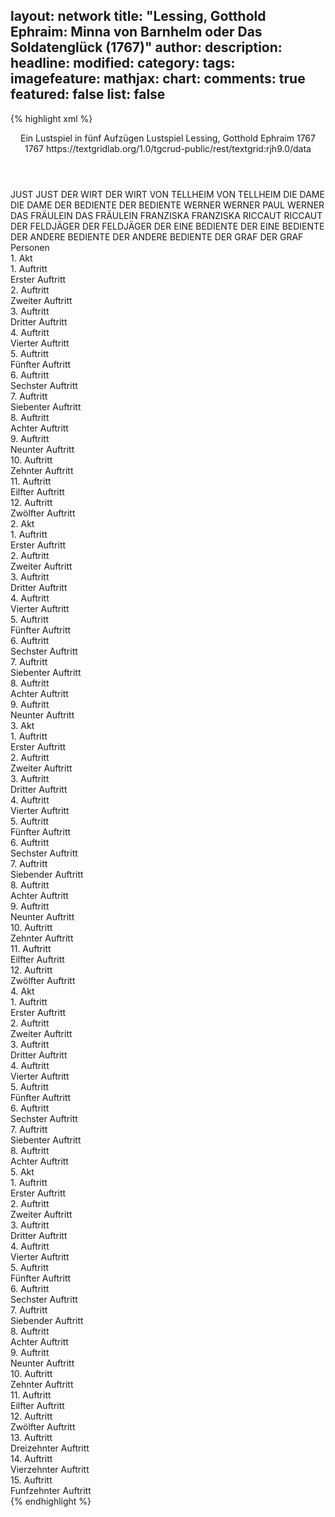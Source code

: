 layout: network
title: "Lessing, Gotthold Ephraim: Minna von Barnhelm oder Das Soldatenglück (1767)"
author:
description:
headline:
modified:
category:
tags:
imagefeature:
mathjax:
chart:
comments: true
featured: false
list: false
---
{% highlight xml %}
<?xml-model href="https://raw.githubusercontent.com/DLiNa/project/master/rules/lina.rnc"?><?xml-model href="https://raw.githubusercontent.com/DLiNa/project/master/rules/lina.sch"?>
<play xmlns="http://lina.digital">
  <header>
    <title>Minna von Barnhelm oder Das Soldatenglück</title>
    <subtitle>Ein Lustspiel in fünf Aufzügen</subtitle>
    <genretitle>Lustspiel</genretitle>
    <author>Lessing, Gotthold Ephraim</author>
    <date type="print" when="1767">1767</date>
    <date type="premiere" when="1767">1767</date>
    <date type="written"/>
    <source>https://textgridlab.org/1.0/tgcrud-public/rest/textgrid:rjh9.0/data</source>
  </header>
  <personae>
    <character>
      <name>JUST</name>
      <alias xml:id="just">
        <name>JUST</name>
      </alias>
    </character>
    <character>
      <name>DER WIRT</name>
      <alias xml:id="der_wirt">
        <name>DER WIRT</name>
      </alias>
    </character>
    <character>
      <name>VON TELLHEIM</name>
      <alias xml:id="von_tellheim">
        <name>VON TELLHEIM</name>
      </alias>
    </character>
    <character>
      <name>DIE DAME</name>
      <alias xml:id="die_dame">
        <name>DIE DAME</name>
      </alias>
    </character>
    <character>
      <name>DER BEDIENTE</name>
      <alias xml:id="der_bediente">
        <name>DER BEDIENTE</name>
      </alias>
    </character>
    <character>
      <name>WERNER</name>
      <alias xml:id="werner">
        <name>WERNER</name>
      </alias>
      <alias xml:id="paul_werner">
        <name>PAUL WERNER</name>
      </alias>
    </character>
    <character>
      <name>DAS FRÄULEIN</name>
      <alias xml:id="das_fräulein">
        <name>DAS FRÄULEIN</name>
      </alias>
    </character>
    <character>
      <name>FRANZISKA</name>
      <alias xml:id="franziska">
        <name>FRANZISKA</name>
      </alias>
    </character>
    <character>
      <name>RICCAUT</name>
      <alias xml:id="riccaut">
        <name>RICCAUT</name>
      </alias>
    </character>
    <character>
      <name>DER FELDJÄGER</name>
      <alias xml:id="der_feldjäger">
        <name>DER FELDJÄGER</name>
      </alias>
    </character>
    <character>
      <name>DER EINE BEDIENTE</name>
      <alias xml:id="der_eine_bediente">
        <name>DER EINE BEDIENTE</name>
      </alias>
    </character>
    <character>
      <name>DER ANDERE BEDIENTE</name>
      <alias xml:id="der_andere_bediente">
        <name>DER ANDERE BEDIENTE</name>
      </alias>
    </character>
    <character>
      <name>DER GRAF</name>
      <alias xml:id="der_graf">
        <name>DER GRAF</name>
      </alias>
    </character>
  </personae>
  <text>
    <div>
      <head>Personen</head>
    </div>
    <div>
      <head>1. Akt</head>
      <div>
        <head>1. Auftritt</head>
        <div>
          <head>Erster Auftritt</head>
          <sp who="#just">
            <amount n="1" unit="speech_acts"/>
            <amount n="86" unit="words"/>
            <amount n="440" unit="chars"/>
          </sp>
        </div>
      </div>
      <div>
        <head>2. Auftritt</head>
        <div>
          <head>Zweiter Auftritt</head>
          <sp who="#der_wirt">
            <amount n="22" unit="speech_acts"/>
            <amount n="497" unit="words"/>
            <amount n="13" unit="lines"/>
            <amount n="2622" unit="chars"/>
          </sp>
          <sp who="#just">
            <amount n="22" unit="speech_acts"/>
            <amount n="407" unit="words"/>
            <amount n="15" unit="lines"/>
            <amount n="2152" unit="chars"/>
          </sp>
        </div>
      </div>
      <div>
        <head>3. Auftritt</head>
        <div>
          <head>Dritter Auftritt</head>
          <sp who="#von_tellheim">
            <amount n="8" unit="speech_acts"/>
            <amount n="141" unit="words"/>
            <amount n="5" unit="lines"/>
            <amount n="729" unit="chars"/>
          </sp>
          <sp who="#just">
            <amount n="4" unit="speech_acts"/>
            <amount n="41" unit="words"/>
            <amount n="4" unit="lines"/>
            <amount n="178" unit="chars"/>
          </sp>
          <sp who="#der_wirt">
            <amount n="9" unit="speech_acts"/>
            <amount n="292" unit="words"/>
            <amount n="3" unit="lines"/>
            <amount n="1546" unit="chars"/>
          </sp>
        </div>
      </div>
      <div>
        <head>4. Auftritt</head>
        <div>
          <head>Vierter Auftritt</head>
          <sp who="#just">
            <amount n="12" unit="speech_acts"/>
            <amount n="179" unit="words"/>
            <amount n="8" unit="lines"/>
            <amount n="976" unit="chars"/>
          </sp>
          <sp who="#von_tellheim">
            <amount n="12" unit="speech_acts"/>
            <amount n="177" unit="words"/>
            <amount n="9" unit="lines"/>
            <amount n="944" unit="chars"/>
          </sp>
        </div>
      </div>
      <div>
        <head>5. Auftritt</head>
        <div>
          <head>Fünfter Auftritt</head>
          <sp who="#die_dame">
            <amount n="3" unit="speech_acts"/>
            <amount n="82" unit="words"/>
            <amount n="1" unit="lines"/>
            <amount n="462" unit="chars"/>
          </sp>
          <sp who="#von_tellheim">
            <amount n="3" unit="speech_acts"/>
            <amount n="21" unit="words"/>
            <amount n="3" unit="lines"/>
            <amount n="105" unit="chars"/>
          </sp>
        </div>
      </div>
      <div>
        <head>6. Auftritt</head>
        <div>
          <head>Sechster Auftritt</head>
          <sp who="#von_tellheim">
            <amount n="9" unit="speech_acts"/>
            <amount n="419" unit="words"/>
            <amount n="1" unit="lines"/>
            <amount n="2286" unit="chars"/>
          </sp>
          <sp who="#die_dame">
            <amount n="9" unit="speech_acts"/>
            <amount n="240" unit="words"/>
            <amount n="3" unit="lines"/>
            <amount n="1332" unit="chars"/>
          </sp>
        </div>
      </div>
      <div>
        <head>7. Auftritt</head>
        <div>
          <head>Siebenter Auftritt</head>
          <sp who="#von_tellheim">
            <amount n="1" unit="speech_acts"/>
            <amount n="38" unit="words"/>
            <amount n="236" unit="chars"/>
          </sp>
        </div>
      </div>
      <div>
        <head>8. Auftritt</head>
        <div>
          <head>Achter Auftritt</head>
          <sp who="#von_tellheim">
            <amount n="11" unit="speech_acts"/>
            <amount n="248" unit="words"/>
            <amount n="7" unit="lines"/>
            <amount n="1429" unit="chars"/>
          </sp>
          <sp who="#just">
            <amount n="11" unit="speech_acts"/>
            <amount n="434" unit="words"/>
            <amount n="5" unit="lines"/>
            <amount n="2259" unit="chars"/>
          </sp>
        </div>
      </div>
      <div>
        <head>9. Auftritt</head>
        <div>
          <head>Neunter Auftritt</head>
          <sp who="#der_bediente">
            <amount n="8" unit="speech_acts"/>
            <amount n="147" unit="words"/>
            <amount n="4" unit="lines"/>
            <amount n="797" unit="chars"/>
          </sp>
          <sp who="#just">
            <amount n="4" unit="speech_acts"/>
            <amount n="25" unit="words"/>
            <amount n="4" unit="lines"/>
            <amount n="120" unit="chars"/>
          </sp>
          <sp who="#von_tellheim">
            <amount n="3" unit="speech_acts"/>
            <amount n="55" unit="words"/>
            <amount n="1" unit="lines"/>
            <amount n="321" unit="chars"/>
          </sp>
        </div>
      </div>
      <div>
        <head>10. Auftritt</head>
        <div>
          <head>Zehnter Auftritt</head>
          <sp who="#von_tellheim">
            <amount n="3" unit="speech_acts"/>
            <amount n="127" unit="words"/>
            <amount n="2" unit="lines"/>
            <amount n="731" unit="chars"/>
          </sp>
          <sp who="#just">
            <amount n="2" unit="speech_acts"/>
            <amount n="10" unit="words"/>
            <amount n="2" unit="lines"/>
            <amount n="57" unit="chars"/>
          </sp>
        </div>
      </div>
      <div>
        <head>11. Auftritt</head>
        <div>
          <head>Eilfter Auftritt</head>
          <sp who="#just">
            <amount n="1" unit="speech_acts"/>
            <amount n="77" unit="words"/>
            <amount n="392" unit="chars"/>
          </sp>
        </div>
      </div>
      <div>
        <head>12. Auftritt</head>
        <div>
          <head>Zwölfter Auftritt</head>
          <sp who="#just">
            <amount n="19" unit="speech_acts"/>
            <amount n="227" unit="words"/>
            <amount n="15" unit="lines"/>
            <amount n="1202" unit="chars"/>
          </sp>
          <sp who="#werner">
            <amount n="19" unit="speech_acts"/>
            <amount n="560" unit="words"/>
            <amount n="12" unit="lines"/>
            <amount n="2991" unit="chars"/>
          </sp>
        </div>
      </div>
    </div>
    <div>
      <head>2. Akt</head>
      <div>
        <head>1. Auftritt</head>
        <div>
          <head>Erster Auftritt</head>
          <sp who="#das_fräulein">
            <amount n="17" unit="speech_acts"/>
            <amount n="330" unit="words"/>
            <amount n="11" unit="lines"/>
            <amount n="1853" unit="chars"/>
          </sp>
          <sp who="#franziska">
            <amount n="17" unit="speech_acts"/>
            <amount n="465" unit="words"/>
            <amount n="9" unit="lines"/>
            <amount n="2428" unit="chars"/>
          </sp>
        </div>
      </div>
      <div>
        <head>2. Auftritt</head>
        <div>
          <head>Zweiter Auftritt</head>
          <sp who="#der_wirt">
            <amount n="46" unit="speech_acts"/>
            <amount n="939" unit="words"/>
            <amount n="32" unit="lines"/>
            <amount n="5102" unit="chars"/>
          </sp>
          <sp who="#franziska">
            <amount n="19" unit="speech_acts"/>
            <amount n="366" unit="words"/>
            <amount n="15" unit="lines"/>
            <amount n="1909" unit="chars"/>
          </sp>
          <sp who="#das_fräulein">
            <amount n="36" unit="speech_acts"/>
            <amount n="480" unit="words"/>
            <amount n="31" unit="lines"/>
            <amount n="2591" unit="chars"/>
          </sp>
        </div>
      </div>
      <div>
        <head>3. Auftritt</head>
        <div>
          <head>Dritter Auftritt</head>
          <sp who="#das_fräulein">
            <amount n="2" unit="speech_acts"/>
            <amount n="190" unit="words"/>
            <amount n="1026" unit="chars"/>
          </sp>
          <sp who="#franziska">
            <amount n="1" unit="speech_acts"/>
            <amount n="14" unit="words"/>
            <amount n="1" unit="lines"/>
            <amount n="76" unit="chars"/>
          </sp>
        </div>
      </div>
      <div>
        <head>4. Auftritt</head>
        <div>
          <head>Vierter Auftritt</head>
          <sp who="#das_fräulein">
            <amount n="3" unit="speech_acts"/>
            <amount n="22" unit="words"/>
            <amount n="3" unit="lines"/>
            <amount n="112" unit="chars"/>
          </sp>
          <sp who="#der_wirt">
            <amount n="2" unit="speech_acts"/>
            <amount n="14" unit="words"/>
            <amount n="2" unit="lines"/>
            <amount n="89" unit="chars"/>
          </sp>
          <sp who="#franziska">
            <amount n="1" unit="speech_acts"/>
            <amount n="20" unit="words"/>
            <amount n="103" unit="chars"/>
          </sp>
        </div>
      </div>
      <div>
        <head>5. Auftritt</head>
        <div>
          <head>Fünfter Auftritt</head>
          <sp who="#das_fräulein">
            <amount n="3" unit="speech_acts"/>
            <amount n="51" unit="words"/>
            <amount n="1" unit="lines"/>
            <amount n="274" unit="chars"/>
          </sp>
          <sp who="#franziska">
            <amount n="2" unit="speech_acts"/>
            <amount n="41" unit="words"/>
            <amount n="1" unit="lines"/>
            <amount n="211" unit="chars"/>
          </sp>
        </div>
      </div>
      <div>
        <head>6. Auftritt</head>
        <div>
          <head>Sechster Auftritt</head>
          <sp who="#der_wirt">
            <amount n="4" unit="speech_acts"/>
            <amount n="88" unit="words"/>
            <amount n="3" unit="lines"/>
            <amount n="456" unit="chars"/>
          </sp>
          <sp who="#franziska">
            <amount n="6" unit="speech_acts"/>
            <amount n="42" unit="words"/>
            <amount n="6" unit="lines"/>
            <amount n="218" unit="chars"/>
          </sp>
          <sp who="#das_fräulein">
            <amount n="12" unit="speech_acts"/>
            <amount n="91" unit="words"/>
            <amount n="11" unit="lines"/>
            <amount n="498" unit="chars"/>
          </sp>
          <sp who="#just">
            <amount n="14" unit="speech_acts"/>
            <amount n="159" unit="words"/>
            <amount n="12" unit="lines"/>
            <amount n="862" unit="chars"/>
          </sp>
        </div>
      </div>
      <div>
        <head>7. Auftritt</head>
        <div>
          <head>Siebenter Auftritt</head>
          <sp who="#das_fräulein">
            <amount n="5" unit="speech_acts"/>
            <amount n="216" unit="words"/>
            <amount n="3" unit="lines"/>
            <amount n="1136" unit="chars"/>
          </sp>
          <sp who="#franziska">
            <amount n="4" unit="speech_acts"/>
            <amount n="52" unit="words"/>
            <amount n="3" unit="lines"/>
            <amount n="264" unit="chars"/>
          </sp>
        </div>
      </div>
      <div>
        <head>8. Auftritt</head>
        <div>
          <head>Achter Auftritt</head>
          <sp who="#von_tellheim">
            <amount n="4" unit="speech_acts"/>
            <amount n="41" unit="words"/>
            <amount n="4" unit="lines"/>
            <amount n="204" unit="chars"/>
          </sp>
          <sp who="#das_fräulein">
            <amount n="3" unit="speech_acts"/>
            <amount n="52" unit="words"/>
            <amount n="2" unit="lines"/>
            <amount n="260" unit="chars"/>
          </sp>
          <sp who="#franziska">
            <amount n="4" unit="speech_acts"/>
            <amount n="89" unit="words"/>
            <amount n="3" unit="lines"/>
            <amount n="484" unit="chars"/>
          </sp>
          <sp who="#der_wirt">
            <amount n="3" unit="speech_acts"/>
            <amount n="25" unit="words"/>
            <amount n="3" unit="lines"/>
            <amount n="114" unit="chars"/>
          </sp>
        </div>
      </div>
      <div>
        <head>9. Auftritt</head>
        <div>
          <head>Neunter Auftritt</head>
          <sp who="#das_fräulein">
            <amount n="20" unit="speech_acts"/>
            <amount n="484" unit="words"/>
            <amount n="11" unit="lines"/>
            <amount n="2646" unit="chars"/>
          </sp>
          <sp who="#von_tellheim">
            <amount n="19" unit="speech_acts"/>
            <amount n="424" unit="words"/>
            <amount n="15" unit="lines"/>
            <amount n="2200" unit="chars"/>
          </sp>
        </div>
      </div>
    </div>
    <div>
      <head>3. Akt</head>
      <div>
        <head>1. Auftritt</head>
        <div>
          <head>Erster Auftritt</head>
          <sp who="#just">
            <amount n="1" unit="speech_acts"/>
            <amount n="83" unit="words"/>
            <amount n="423" unit="chars"/>
          </sp>
        </div>
      </div>
      <div>
        <head>2. Auftritt</head>
        <div>
          <head>Zweiter Auftritt</head>
          <sp who="#franziska">
            <amount n="31" unit="speech_acts"/>
            <amount n="350" unit="words"/>
            <amount n="26" unit="lines"/>
            <amount n="1749" unit="chars"/>
          </sp>
          <sp who="#just">
            <amount n="31" unit="speech_acts"/>
            <amount n="606" unit="words"/>
            <amount n="18" unit="lines"/>
            <amount n="3293" unit="chars"/>
          </sp>
        </div>
      </div>
      <div>
        <head>3. Auftritt</head>
        <div>
          <head>Dritter Auftritt</head>
          <sp who="#franziska">
            <amount n="9" unit="speech_acts"/>
            <amount n="117" unit="words"/>
            <amount n="7" unit="lines"/>
            <amount n="609" unit="chars"/>
          </sp>
          <sp who="#der_wirt">
            <amount n="9" unit="speech_acts"/>
            <amount n="537" unit="words"/>
            <amount n="3" unit="lines"/>
            <amount n="2690" unit="chars"/>
          </sp>
        </div>
      </div>
      <div>
        <head>4. Auftritt</head>
        <div>
          <head>Vierter Auftritt</head>
          <sp who="#werner">
            <amount n="10" unit="speech_acts"/>
            <amount n="184" unit="words"/>
            <amount n="6" unit="lines"/>
            <amount n="978" unit="chars"/>
          </sp>
          <sp who="#franziska">
            <amount n="3" unit="speech_acts"/>
            <amount n="14" unit="words"/>
            <amount n="3" unit="lines"/>
            <amount n="83" unit="chars"/>
          </sp>
          <sp who="#der_wirt">
            <amount n="9" unit="speech_acts"/>
            <amount n="475" unit="words"/>
            <amount n="1" unit="lines"/>
            <amount n="2420" unit="chars"/>
          </sp>
        </div>
      </div>
      <div>
        <head>5. Auftritt</head>
        <div>
          <head>Fünfter Auftritt</head>
          <sp who="#werner">
            <amount n="11" unit="speech_acts"/>
            <amount n="352" unit="words"/>
            <amount n="4" unit="lines"/>
            <amount n="1927" unit="chars"/>
          </sp>
          <sp who="#franziska">
            <amount n="11" unit="speech_acts"/>
            <amount n="162" unit="words"/>
            <amount n="8" unit="lines"/>
            <amount n="876" unit="chars"/>
          </sp>
        </div>
      </div>
      <div>
        <head>6. Auftritt</head>
        <div>
          <head>Sechster Auftritt</head>
          <sp who="#paul_werner">
            <amount n="1" unit="speech_acts"/>
            <amount n="202" unit="words"/>
            <amount n="1053" unit="chars"/>
          </sp>
        </div>
      </div>
      <div>
        <head>7. Auftritt</head>
        <div>
          <head>Siebender Auftritt</head>
          <sp who="#von_tellheim">
            <amount n="27" unit="speech_acts"/>
            <amount n="535" unit="words"/>
            <amount n="18" unit="lines"/>
            <amount n="2849" unit="chars"/>
          </sp>
          <sp who="#werner">
            <amount n="26" unit="speech_acts"/>
            <amount n="960" unit="words"/>
            <amount n="12" unit="lines"/>
            <amount n="5165" unit="chars"/>
          </sp>
        </div>
      </div>
      <div>
        <head>8. Auftritt</head>
        <div>
          <head>Achter Auftritt</head>
          <sp who="#franziska">
            <amount n="1" unit="speech_acts"/>
            <amount n="34" unit="words"/>
            <amount n="189" unit="chars"/>
          </sp>
        </div>
      </div>
      <div>
        <head>9. Auftritt</head>
        <div>
          <head>Neunter Auftritt</head>
          <sp who="#von_tellheim">
            <amount n="9" unit="speech_acts"/>
            <amount n="64" unit="words"/>
            <amount n="8" unit="lines"/>
            <amount n="316" unit="chars"/>
          </sp>
          <sp who="#werner">
            <amount n="8" unit="speech_acts"/>
            <amount n="67" unit="words"/>
            <amount n="8" unit="lines"/>
            <amount n="375" unit="chars"/>
          </sp>
        </div>
      </div>
      <div>
        <head>10. Auftritt</head>
        <div>
          <head>Zehnter Auftritt</head>
          <sp who="#franziska">
            <amount n="19" unit="speech_acts"/>
            <amount n="424" unit="words"/>
            <amount n="12" unit="lines"/>
            <amount n="2325" unit="chars"/>
          </sp>
          <sp who="#von_tellheim">
            <amount n="22" unit="speech_acts"/>
            <amount n="272" unit="words"/>
            <amount n="16" unit="lines"/>
            <amount n="1461" unit="chars"/>
          </sp>
          <sp who="#werner">
            <amount n="7" unit="speech_acts"/>
            <amount n="59" unit="words"/>
            <amount n="7" unit="lines"/>
            <amount n="391" unit="chars"/>
          </sp>
        </div>
      </div>
      <div>
        <head>11. Auftritt</head>
        <div>
          <head>Eilfter Auftritt</head>
          <sp who="#franziska">
            <amount n="3" unit="speech_acts"/>
            <amount n="64" unit="words"/>
            <amount n="1" unit="lines"/>
            <amount n="374" unit="chars"/>
          </sp>
          <sp who="#werner">
            <amount n="2" unit="speech_acts"/>
            <amount n="88" unit="words"/>
            <amount n="1" unit="lines"/>
            <amount n="512" unit="chars"/>
          </sp>
        </div>
      </div>
      <div>
        <head>12. Auftritt</head>
        <div>
          <head>Zwölfter Auftritt</head>
          <sp who="#das_fräulein">
            <amount n="4" unit="speech_acts"/>
            <amount n="179" unit="words"/>
            <amount n="1" unit="lines"/>
            <amount n="981" unit="chars"/>
          </sp>
          <sp who="#franziska">
            <amount n="3" unit="speech_acts"/>
            <amount n="31" unit="words"/>
            <amount n="2" unit="lines"/>
            <amount n="169" unit="chars"/>
          </sp>
        </div>
      </div>
    </div>
    <div>
      <head>4. Akt</head>
      <div>
        <head>1. Auftritt</head>
        <div>
          <head>Erster Auftritt</head>
          <sp who="#franziska">
            <amount n="6" unit="speech_acts"/>
            <amount n="102" unit="words"/>
            <amount n="4" unit="lines"/>
            <amount n="557" unit="chars"/>
          </sp>
          <sp who="#das_fräulein">
            <amount n="6" unit="speech_acts"/>
            <amount n="142" unit="words"/>
            <amount n="2" unit="lines"/>
            <amount n="821" unit="chars"/>
          </sp>
        </div>
      </div>
      <div>
        <head>2. Auftritt</head>
        <div>
          <head>Zweiter Auftritt</head>
          <sp who="#riccaut">
            <amount n="33" unit="speech_acts"/>
            <amount n="1181" unit="words"/>
            <amount n="23" unit="lines"/>
            <amount n="6147" unit="chars"/>
          </sp>
          <sp who="#franziska">
            <amount n="5" unit="speech_acts"/>
            <amount n="45" unit="words"/>
            <amount n="5" unit="lines"/>
            <amount n="227" unit="chars"/>
          </sp>
          <sp who="#das_fräulein">
            <amount n="31" unit="speech_acts"/>
            <amount n="454" unit="words"/>
            <amount n="22" unit="lines"/>
            <amount n="2372" unit="chars"/>
          </sp>
        </div>
      </div>
      <div>
        <head>3. Auftritt</head>
        <div>
          <head>Dritter Auftritt</head>
          <sp who="#franziska">
            <amount n="6" unit="speech_acts"/>
            <amount n="250" unit="words"/>
            <amount n="1" unit="lines"/>
            <amount n="1370" unit="chars"/>
          </sp>
          <sp who="#das_fräulein">
            <amount n="6" unit="speech_acts"/>
            <amount n="227" unit="words"/>
            <amount n="3" unit="lines"/>
            <amount n="1252" unit="chars"/>
          </sp>
        </div>
      </div>
      <div>
        <head>4. Auftritt</head>
        <div>
          <head>Vierter Auftritt</head>
          <sp who="#franziska">
            <amount n="3" unit="speech_acts"/>
            <amount n="44" unit="words"/>
            <amount n="2" unit="lines"/>
            <amount n="255" unit="chars"/>
          </sp>
          <sp who="#das_fräulein">
            <amount n="4" unit="speech_acts"/>
            <amount n="67" unit="words"/>
            <amount n="2" unit="lines"/>
            <amount n="387" unit="chars"/>
          </sp>
          <sp who="#werner">
            <amount n="4" unit="speech_acts"/>
            <amount n="117" unit="words"/>
            <amount n="699" unit="chars"/>
          </sp>
        </div>
      </div>
      <div>
        <head>5. Auftritt</head>
        <div>
          <head>Fünfter Auftritt</head>
          <sp who="#das_fräulein">
            <amount n="4" unit="speech_acts"/>
            <amount n="93" unit="words"/>
            <amount n="2" unit="lines"/>
            <amount n="484" unit="chars"/>
          </sp>
          <sp who="#franziska">
            <amount n="3" unit="speech_acts"/>
            <amount n="109" unit="words"/>
            <amount n="2" unit="lines"/>
            <amount n="585" unit="chars"/>
          </sp>
        </div>
      </div>
      <div>
        <head>6. Auftritt</head>
        <div>
          <head>Sechster Auftritt</head>
          <sp who="#von_tellheim">
            <amount n="36" unit="speech_acts"/>
            <amount n="875" unit="words"/>
            <amount n="27" unit="lines"/>
            <amount n="4844" unit="chars"/>
          </sp>
          <sp who="#das_fräulein">
            <amount n="36" unit="speech_acts"/>
            <amount n="1740" unit="words"/>
            <amount n="13" unit="lines"/>
            <amount n="9484" unit="chars"/>
          </sp>
          <sp who="#franziska">
            <amount n="2" unit="speech_acts"/>
            <amount n="26" unit="words"/>
            <amount n="2" unit="lines"/>
            <amount n="123" unit="chars"/>
          </sp>
        </div>
      </div>
      <div>
        <head>7. Auftritt</head>
        <div>
          <head>Siebenter Auftritt</head>
          <sp who="#von_tellheim">
            <amount n="6" unit="speech_acts"/>
            <amount n="71" unit="words"/>
            <amount n="5" unit="lines"/>
            <amount n="372" unit="chars"/>
          </sp>
          <sp who="#franziska">
            <amount n="6" unit="speech_acts"/>
            <amount n="166" unit="words"/>
            <amount n="4" unit="lines"/>
            <amount n="908" unit="chars"/>
          </sp>
        </div>
      </div>
      <div>
        <head>8. Auftritt</head>
        <div>
          <head>Achter Auftritt</head>
          <sp who="#von_tellheim">
            <amount n="1" unit="speech_acts"/>
            <amount n="45" unit="words"/>
            <amount n="254" unit="chars"/>
          </sp>
        </div>
      </div>
    </div>
    <div>
      <head>5. Akt</head>
      <div>
        <head>1. Auftritt</head>
        <div>
          <head>Erster Auftritt</head>
          <sp who="#von_tellheim">
            <amount n="11" unit="speech_acts"/>
            <amount n="242" unit="words"/>
            <amount n="5" unit="lines"/>
            <amount n="1263" unit="chars"/>
          </sp>
          <sp who="#werner">
            <amount n="11" unit="speech_acts"/>
            <amount n="194" unit="words"/>
            <amount n="4" unit="lines"/>
            <amount n="1066" unit="chars"/>
          </sp>
        </div>
      </div>
      <div>
        <head>2. Auftritt</head>
        <div>
          <head>Zweiter Auftritt</head>
          <sp who="#von_tellheim">
            <amount n="1" unit="speech_acts"/>
            <amount n="70" unit="words"/>
            <amount n="375" unit="chars"/>
          </sp>
        </div>
      </div>
      <div>
        <head>3. Auftritt</head>
        <div>
          <head>Dritter Auftritt</head>
          <sp who="#franziska">
            <amount n="11" unit="speech_acts"/>
            <amount n="198" unit="words"/>
            <amount n="8" unit="lines"/>
            <amount n="1044" unit="chars"/>
          </sp>
          <sp who="#von_tellheim">
            <amount n="10" unit="speech_acts"/>
            <amount n="161" unit="words"/>
            <amount n="7" unit="lines"/>
            <amount n="838" unit="chars"/>
          </sp>
        </div>
      </div>
      <div>
        <head>4. Auftritt</head>
        <div>
          <head>Vierter Auftritt</head>
          <sp who="#von_tellheim">
            <amount n="1" unit="speech_acts"/>
            <amount n="98" unit="words"/>
            <amount n="544" unit="chars"/>
          </sp>
        </div>
      </div>
      <div>
        <head>5. Auftritt</head>
        <div>
          <head>Fünfter Auftritt</head>
          <sp who="#das_fräulein">
            <amount n="12" unit="speech_acts"/>
            <amount n="322" unit="words"/>
            <amount n="7" unit="lines"/>
            <amount n="1753" unit="chars"/>
          </sp>
          <sp who="#von_tellheim">
            <amount n="11" unit="speech_acts"/>
            <amount n="566" unit="words"/>
            <amount n="5" unit="lines"/>
            <amount n="3225" unit="chars"/>
          </sp>
          <sp who="#franziska">
            <amount n="4" unit="speech_acts"/>
            <amount n="22" unit="words"/>
            <amount n="4" unit="lines"/>
            <amount n="105" unit="chars"/>
          </sp>
        </div>
      </div>
      <div>
        <head>6. Auftritt</head>
        <div>
          <head>Sechster Auftritt</head>
          <sp who="#franziska">
            <amount n="2" unit="speech_acts"/>
            <amount n="31" unit="words"/>
            <amount n="1" unit="lines"/>
            <amount n="142" unit="chars"/>
          </sp>
          <sp who="#von_tellheim">
            <amount n="3" unit="speech_acts"/>
            <amount n="16" unit="words"/>
            <amount n="3" unit="lines"/>
            <amount n="69" unit="chars"/>
          </sp>
          <sp who="#der_feldjäger">
            <amount n="4" unit="speech_acts"/>
            <amount n="82" unit="words"/>
            <amount n="2" unit="lines"/>
            <amount n="472" unit="chars"/>
          </sp>
          <sp who="#das_fräulein">
            <amount n="1" unit="speech_acts"/>
            <amount n="11" unit="words"/>
            <amount n="1" unit="lines"/>
            <amount n="59" unit="chars"/>
          </sp>
        </div>
      </div>
      <div>
        <head>7. Auftritt</head>
        <div>
          <head>Siebender Auftritt</head>
          <sp who="#von_tellheim">
            <amount n="2" unit="speech_acts"/>
            <amount n="78" unit="words"/>
            <amount n="1" unit="lines"/>
            <amount n="418" unit="chars"/>
          </sp>
          <sp who="#das_fräulein">
            <amount n="1" unit="speech_acts"/>
            <amount n="10" unit="words"/>
            <amount n="1" unit="lines"/>
            <amount n="60" unit="chars"/>
          </sp>
        </div>
      </div>
      <div>
        <head>8. Auftritt</head>
        <div>
          <head>Achter Auftritt</head>
          <sp who="#der_wirt">
            <amount n="3" unit="speech_acts"/>
            <amount n="40" unit="words"/>
            <amount n="2" unit="lines"/>
            <amount n="195" unit="chars"/>
          </sp>
          <sp who="#franziska">
            <amount n="1" unit="speech_acts"/>
            <amount n="14" unit="words"/>
            <amount n="1" unit="lines"/>
            <amount n="74" unit="chars"/>
          </sp>
          <sp who="#das_fräulein">
            <amount n="2" unit="speech_acts"/>
            <amount n="27" unit="words"/>
            <amount n="2" unit="lines"/>
            <amount n="131" unit="chars"/>
          </sp>
        </div>
      </div>
      <div>
        <head>9. Auftritt</head>
        <div>
          <head>Neunter Auftritt</head>
          <sp who="#franziska">
            <amount n="1" unit="speech_acts"/>
            <amount n="15" unit="words"/>
            <amount n="1" unit="lines"/>
            <amount n="71" unit="chars"/>
          </sp>
          <sp who="#das_fräulein">
            <amount n="18" unit="speech_acts"/>
            <amount n="710" unit="words"/>
            <amount n="7" unit="lines"/>
            <amount n="4026" unit="chars"/>
          </sp>
          <sp who="#von_tellheim">
            <amount n="18" unit="speech_acts"/>
            <amount n="859" unit="words"/>
            <amount n="7" unit="lines"/>
            <amount n="4830" unit="chars"/>
          </sp>
        </div>
      </div>
      <div>
        <head>10. Auftritt</head>
        <div>
          <head>Zehnter Auftritt</head>
          <sp who="#just">
            <amount n="4" unit="speech_acts"/>
            <amount n="53" unit="words"/>
            <amount n="3" unit="lines"/>
            <amount n="286" unit="chars"/>
          </sp>
          <sp who="#von_tellheim">
            <amount n="7" unit="speech_acts"/>
            <amount n="132" unit="words"/>
            <amount n="4" unit="lines"/>
            <amount n="661" unit="chars"/>
          </sp>
          <sp who="#das_fräulein">
            <amount n="5" unit="speech_acts"/>
            <amount n="37" unit="words"/>
            <amount n="5" unit="lines"/>
            <amount n="203" unit="chars"/>
          </sp>
          <sp who="#franziska">
            <amount n="2" unit="speech_acts"/>
            <amount n="15" unit="words"/>
            <amount n="2" unit="lines"/>
            <amount n="83" unit="chars"/>
          </sp>
        </div>
      </div>
      <div>
        <head>11. Auftritt</head>
        <div>
          <head>Eilfter Auftritt</head>
          <sp who="#werner">
            <amount n="12" unit="speech_acts"/>
            <amount n="104" unit="words"/>
            <amount n="12" unit="lines"/>
            <amount n="497" unit="chars"/>
          </sp>
          <sp who="#von_tellheim">
            <amount n="10" unit="speech_acts"/>
            <amount n="59" unit="words"/>
            <amount n="10" unit="lines"/>
            <amount n="314" unit="chars"/>
          </sp>
          <sp who="#das_fräulein">
            <amount n="2" unit="speech_acts"/>
            <amount n="98" unit="words"/>
            <amount n="496" unit="chars"/>
          </sp>
          <sp who="#franziska">
            <amount n="2" unit="speech_acts"/>
            <amount n="11" unit="words"/>
            <amount n="2" unit="lines"/>
            <amount n="48" unit="chars"/>
          </sp>
        </div>
      </div>
      <div>
        <head>12. Auftritt</head>
        <div>
          <head>Zwölfter Auftritt</head>
          <sp who="#der_eine_bediente">
            <amount n="1" unit="speech_acts"/>
            <amount n="9" unit="words"/>
            <amount n="1" unit="lines"/>
            <amount n="46" unit="chars"/>
          </sp>
          <sp who="#der_andere_bediente">
            <amount n="1" unit="speech_acts"/>
            <amount n="8" unit="words"/>
            <amount n="1" unit="lines"/>
            <amount n="30" unit="chars"/>
          </sp>
          <sp who="#franziska">
            <amount n="2" unit="speech_acts"/>
            <amount n="29" unit="words"/>
            <amount n="1" unit="lines"/>
            <amount n="151" unit="chars"/>
          </sp>
          <sp who="#das_fräulein">
            <amount n="11" unit="speech_acts"/>
            <amount n="255" unit="words"/>
            <amount n="6" unit="lines"/>
            <amount n="1336" unit="chars"/>
          </sp>
          <sp who="#von_tellheim">
            <amount n="10" unit="speech_acts"/>
            <amount n="147" unit="words"/>
            <amount n="8" unit="lines"/>
            <amount n="716" unit="chars"/>
          </sp>
        </div>
      </div>
      <div>
        <head>13. Auftritt</head>
        <div>
          <head>Dreizehnter Auftritt</head>
          <sp who="#der_graf">
            <amount n="8" unit="speech_acts"/>
            <amount n="189" unit="words"/>
            <amount n="5" unit="lines"/>
            <amount n="1055" unit="chars"/>
          </sp>
          <sp who="#das_fräulein">
            <amount n="7" unit="speech_acts"/>
            <amount n="65" unit="words"/>
            <amount n="7" unit="lines"/>
            <amount n="315" unit="chars"/>
          </sp>
          <sp who="#von_tellheim">
            <amount n="2" unit="speech_acts"/>
            <amount n="29" unit="words"/>
            <amount n="1" unit="lines"/>
            <amount n="161" unit="chars"/>
          </sp>
          <sp who="#der_wirt">
            <amount n="1" unit="speech_acts"/>
            <amount n="11" unit="words"/>
            <amount n="1" unit="lines"/>
            <amount n="65" unit="chars"/>
          </sp>
        </div>
      </div>
      <div>
        <head>14. Auftritt</head>
        <div>
          <head>Vierzehnter Auftritt</head>
          <sp who="#von_tellheim">
            <amount n="4" unit="speech_acts"/>
            <amount n="106" unit="words"/>
            <amount n="2" unit="lines"/>
            <amount n="577" unit="chars"/>
          </sp>
          <sp who="#werner">
            <amount n="3" unit="speech_acts"/>
            <amount n="47" unit="words"/>
            <amount n="2" unit="lines"/>
            <amount n="247" unit="chars"/>
          </sp>
        </div>
      </div>
      <div>
        <head>15. Auftritt</head>
        <div>
          <head>Funfzehnter Auftritt</head>
          <sp who="#franziska">
            <amount n="7" unit="speech_acts"/>
            <amount n="66" unit="words"/>
            <amount n="6" unit="lines"/>
            <amount n="335" unit="chars"/>
          </sp>
          <sp who="#werner">
            <amount n="7" unit="speech_acts"/>
            <amount n="107" unit="words"/>
            <amount n="5" unit="lines"/>
            <amount n="586" unit="chars"/>
          </sp>
        </div>
      </div>
    </div>
  </text>
</play>
{% endhighlight %}